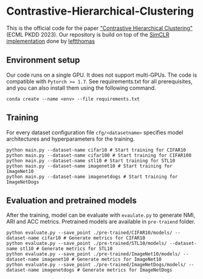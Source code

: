 # Contrastive-Hierarchical-Clustering
This is the official code for the paper ["Contrastive Hierarchical Clustering"](https://arxiv.org/pdf/2303.03389.pdf) (ECML PKDD 2023).
Our repository is build on top of the [SimCLR implementation](https://github.com/leftthomas/SimCLR) done by [leftthomas](https://github.com/leftthomas)

## Environment setup
Our code runs on a single GPU. It does not support multi-GPUs.
The code is compatible with `Pytorch >= 1.7`. See requirements.txt for all prerequisites, and you can also install them using the following command.
```
conda create --name <env> --file requirements.txt
```

## Training
For every dataset configuration file `cfg/<datasetname>` specifies model architectures and hyperparameters for the training.
```
python main.py --dataset-name cifar10 # Start training for CIFAR10
python main.py --dataset-name cifar100 # Start training for CIFAR100
python main.py --dataset-name stl10 # Start training for STL10
python main.py --dataset-name imagenet10 # Start training for ImageNet10
python main.py --dataset-name imagenetdogs # Start training for ImageNetDogs
```

## Evaluation and pretrained models
After the training, model can be evaluate with `evaulate.py` to generate NMI, ARI and ACC metrics. 
Pretrained models are available in `pre-traiend` folder.
```
python evaluate.py --save_point ./pre-trained/CIFAR10/models/ --dataset-name cifar10 # Generate metrics for CIFAR10
python evaluate.py --save_point ./pre-trained/STL10/models/ --dataset-name stl10 # Generate metrics for STL10
python evaluate.py --save_point ./pre-trained/ImageNet10/models/ --dataset-name imagenet10 # Generate metrics for ImageNet10
python evaluate.py --save_point ./pre-trained/ImageNetDogs/models/ --dataset-name imagenetdogs # Generate metrics for ImageNetDogs
```